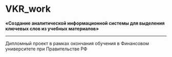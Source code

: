 # VKR_work
**«Создание аналитической информационной системы для выделения ключевых слов из учебных материалов»**
<hr>
Дипломный проект в рамках окончания обучения в Финансовом университете при Правительстве РФ
